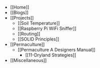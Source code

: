 * [[Home]]
* [[Blogs]]
* [[Projects]]
    * [[Soil Temperature]]
    * [[Raspberry Pi WiFi Sniffer]]
    * [[Routing]]
    * [[SOLID Principles]]
* [[Permaculture]]
    * [[Permaculture A Designers Manual]]
        * [[11-Dryland Strategies]]
* [[Miscellaneous]]
